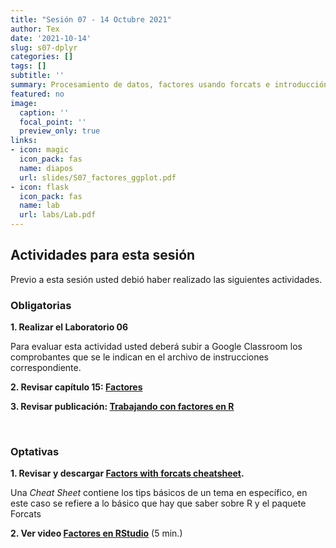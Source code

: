 ```yaml
---
title: "Sesión 07 - 14 Octubre 2021"
author: Tex
date: '2021-10-14'
slug: s07-dplyr
categories: []
tags: []
subtitle: ''
summary: Procesamiento de datos, factores usando forcats e introducción a ggplot.
featured: no
image:
  caption: ''
  focal_point: ''
  preview_only: true
links:
- icon: magic
  icon_pack: fas
  name: diapos
  url: slides/S07_factores_ggplot.pdf
- icon: flask
  icon_pack: fas
  name: lab
  url: labs/Lab.pdf
---
```


## Actividades para esta sesión 

Previo a esta sesión usted debió haber realizado las siguientes actividades.


### Obligatorias

**1. Realizar el Laboratorio 06**

Para evaluar esta actividad usted deberá subir a Google Classroom los 
comprobantes que se le indican en el archivo de instrucciones correspondiente.

**2. Revisar capítulo 15: [Factores](https://es.r4ds.hadley.nz/factores.html)**

**3. Revisar publicación: [Trabajando con factores en R](https://texcalac.netlify.app/post/trabajando-con-factores-en-r/)**

&nbsp;

### Optativas

**1. Revisar y descargar [Factors with forcats cheatsheet](https://github.com/rstudio/cheatsheets/raw/master/factors.pdf).**

Una *Cheat Sheet* contiene los tips básicos de un tema en específico, en este 
caso se refiere a lo básico que hay que saber sobre R y el paquete Forcats

**2. Ver video [Factores en RStudio](https://youtu.be/pLdZFmxtBJ0)** (5 min.)

&nbsp;

&nbsp;


